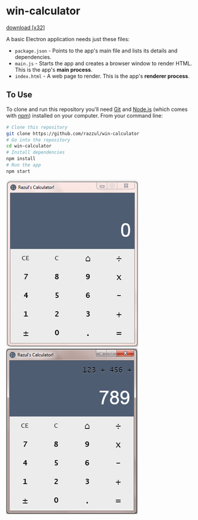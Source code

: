 # win-calculator

[download [x32]](https://drive.google.com/open?id=0B5vssmhQnZ0Ed0JlcGloa0JFTzg)

A basic Electron application needs just these files:

- `package.json` - Points to the app's main file and lists its details and dependencies.
- `main.js` - Starts the app and creates a browser window to render HTML. This is the app's **main process**.
- `index.html` - A web page to render. This is the app's **renderer process**.

## To Use

To clone and run this repository you'll need [Git](https://git-scm.com) and [Node.js](https://nodejs.org/en/download/) (which comes with [npm](http://npmjs.com)) installed on your computer. From your command line:

```bash
# Clone this repository
git clone https://github.com/razzul/win-calculator
# Go into the repository
cd win-calculator
# Install dependencies
npm install
# Run the app
npm start
```

![alt tag](https://raw.githubusercontent.com/razzul/win-calculator/master/screenshots/1.png)
![alt tag](https://raw.githubusercontent.com/razzul/win-calculator/master/screenshots/2.png)
